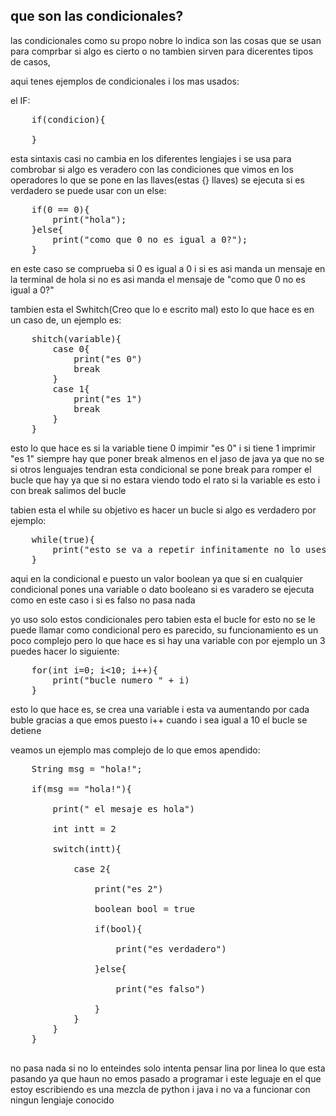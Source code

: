 ## que son las condicionales?

las condicionales como su propo nobre lo indica son las cosas que se usan para comprbar si algo es cierto o no tambien sirven para dicerentes tipos de casos,

aqui tenes ejemplos de condicionales i los mas usados:

el IF:
<pre>
    if(condicion){

    }
</pre>
esta sintaxis casi no cambia en los diferentes lengiajes i se usa para combrobar si algo es veradero con las condiciones que vimos en los operadores lo que se pone en las llaves(estas {} llaves) se ejecuta si es verdadero se puede usar con un else:
<pre>
    if(0 == 0){
        print("hola");
    }else{
        print("como que 0 no es igual a 0?");
    }
</pre>
en este caso se comprueba si 0 es igual a 0 i si es asi manda un mensaje en la terminal de hola si no es asi manda el mensaje de "como que 0 no es igual a 0?"

tambien esta el Swhitch(Creo que lo e escrito mal) esto lo que hace es en un caso de, un ejemplo es:
<pre>
    shitch(variable){
        case 0{
            print("es 0")
            break
        }
        case 1{
            print("es 1")
            break
        }
    }
</pre>
esto lo que hace es si la variable tiene 0 impimir "es 0" i si tiene 1 imprimir "es 1" siempre hay que poner break almenos en el jaso de java ya que no se si otros lenguajes tendran esta condicional se pone break para romper el bucle que hay ya que si no estara viendo todo el rato si la variable es esto i con break salimos del bucle

tabien esta el while su objetivo es hacer un bucle si algo es verdadero por ejemplo:
<pre>
    while(true){
        print("esto se va a repetir infinitamente no lo uses con paneles")
    }
</pre>
aqui en la condicional e puesto un valor boolean ya que si en cualquier condicional pones una variable o dato booleano si es varadero se ejecuta como en este caso i si es falso no pasa nada

yo uso solo estos condicionales pero tabien esta el bucle for esto no se le puede llamar como condicional pero es parecido, su funcionamiento es un poco complejo pero lo que hace es si hay una variable con por ejemplo un 3 puedes hacer lo siguiente:
<pre>
    for(int i=0; i<10; i++){
        print("bucle numero " + i)
    }
</pre>
esto lo que hace es, se crea una variable i esta va aumentando por cada buble gracias a que emos puesto i++ cuando i sea igual a 10 el bucle se detiene

veamos un ejemplo mas complejo de lo que emos apendido:
<pre>
    String msg = "hola!";

    if(msg == "hola!"){

        print(" el mesaje es hola")

        int intt = 2

        switch(intt){

            case 2{

                print("es 2")

                boolean bool = true

                if(bool){

                    print("es verdadero")

                }else{

                    print("es falso")

                }
            }
        }
    }

</pre>
no pasa nada si no lo enteindes solo intenta pensar lina por linea lo que esta pasando ya que haun no emos pasado a programar i este leguaje en el que estoy escribiendo es una mezcla de python i java i no va a funcionar con ningun lengiaje conocido